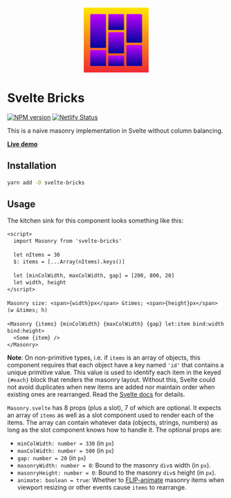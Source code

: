 <p align="center">
  <img src="static/favicon.svg" alt="Svelte Bricks" height=150>
</p>

# Svelte Bricks

[![NPM version](https://img.shields.io/npm/v/svelte-bricks?color=blue&logo=NPM)](https://npmjs.com/package/svelte-bricks)
[![Netlify Status](https://api.netlify.com/api/v1/badges/c3213069-e3cc-45ef-a446-b2358b9a35fb/deploy-status)](https://app.netlify.com/sites/svelte-bricks/deploys)

This is a naive masonry implementation in Svelte without column balancing.

**[Live demo](https://svelte-bricks.netlify.app)**

## Installation

```sh
yarn add -D svelte-bricks
```

## Usage

The kitchen sink for this component looks something like this:

```svelte
<script>
  import Masonry from 'svelte-bricks'

  let nItems = 30
  $: items = [...Array(nItems).keys()]

  let [minColWidth, maxColWidth, gap] = [200, 800, 20]
  let width, height
</script>

Masonry size: <span>{width}px</span> &times; <span>{height}px</span> (w &times; h)

<Masonry {items} {minColWidth} {maxColWidth} {gap} let:item bind:width bind:height>
  <Some {item} />
</Masonry>
```

**Note**: On non-primitive types, i.e. if `items` is an array of objects, this component requires that each object have a key named `'id'` that contains a unique primitive value. This value is used to identify each item in the keyed `{#each}` block that renders the masonry layout. Without this, Svelte could not avoid duplicates when new items are added nor maintain order when existing ones are rearranged. Read the [Svelte docs](https://svelte.dev/tutorial/keyed-each-blocks) for details.

`Masonry.svelte` has 8 props (plus a slot), 7 of which are optional. It expects an array of `items` as well as a slot component used to render each of the items. The array can contain whatever data (objects, strings, numbers) as long as the slot component knows how to handle it. The optional props are:

- `minColWidth: number = 330` (in `px`)
- `maxColWidth: number = 500` (in `px`)
- `gap: number = 20` (in `px`)
- `masonryWidth: number = 0`: Bound to the masonry `div`s width (in `px`).
- `masonryHeight: number = 0`: Bound to the masonry `div`s height (in `px`).
- `animate: boolean = true`: Whether to [FLIP-animate](https://svelte.dev/tutorial/animate) masonry items when viewport resizing or other events cause `items` to rearrange.

